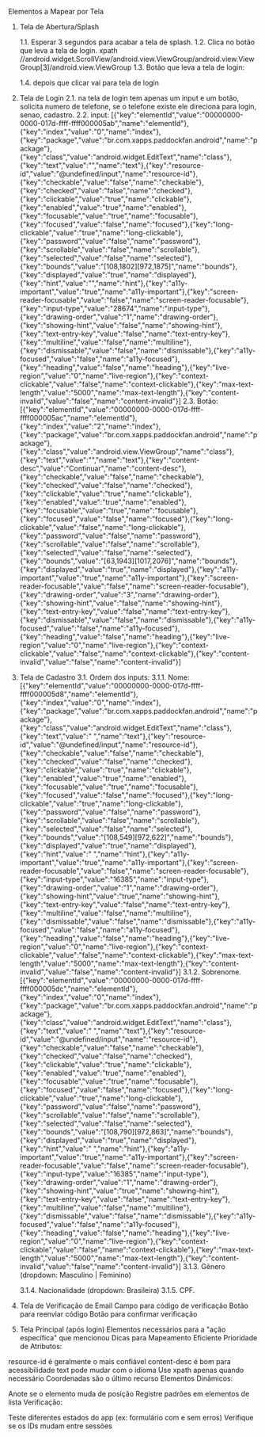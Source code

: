 Elementos a Mapear por Tela

1. Tela de Abertura/Splash
   
   1.1. Esperar 3 segundos para acabar a tela de splash.
   1.2. Clica no botão que leva a tela de login.
      xpath //android.widget.ScrollView/android.view.ViewGroup/android.view.ViewGroup[3]/android.view.ViewGroup
   1.3.  Botão que leva a tela de login:
      

   1.4. depois que clicar vai para tela de login

2. Tela de Login
   2.1. na tela de login tem apenas um input e um botão, solicita numero de telefone, se o telefone existe ele direciona para login, senao, cadastro.
   2.2. input: 
   [{"key":"elementId","value":"00000000-0000-017d-ffff-ffff000005ab","name":"elementId"},{"key":"index","value":"0","name":"index"},{"key":"package","value":"br.com.xapps.paddockfan.android","name":"package"},{"key":"class","value":"android.widget.EditText","name":"class"},{"key":"text","value":"","name":"text"},{"key":"resource-id","value":"@undefined/input","name":"resource-id"},{"key":"checkable","value":"false","name":"checkable"},{"key":"checked","value":"false","name":"checked"},{"key":"clickable","value":"true","name":"clickable"},{"key":"enabled","value":"true","name":"enabled"},{"key":"focusable","value":"true","name":"focusable"},{"key":"focused","value":"false","name":"focused"},{"key":"long-clickable","value":"true","name":"long-clickable"},{"key":"password","value":"false","name":"password"},{"key":"scrollable","value":"false","name":"scrollable"},{"key":"selected","value":"false","name":"selected"},{"key":"bounds","value":"[108,1802][972,1875]","name":"bounds"},{"key":"displayed","value":"true","name":"displayed"},{"key":"hint","value":"","name":"hint"},{"key":"a11y-important","value":"true","name":"a11y-important"},{"key":"screen-reader-focusable","value":"false","name":"screen-reader-focusable"},{"key":"input-type","value":"28674","name":"input-type"},{"key":"drawing-order","value":"1","name":"drawing-order"},{"key":"showing-hint","value":"false","name":"showing-hint"},{"key":"text-entry-key","value":"false","name":"text-entry-key"},{"key":"multiline","value":"false","name":"multiline"},{"key":"dismissable","value":"false","name":"dismissable"},{"key":"a11y-focused","value":"false","name":"a11y-focused"},{"key":"heading","value":"false","name":"heading"},{"key":"live-region","value":"0","name":"live-region"},{"key":"context-clickable","value":"false","name":"context-clickable"},{"key":"max-text-length","value":"5000","name":"max-text-length"},{"key":"content-invalid","value":"false","name":"content-invalid"}]
   2.3. Botão:
   [{"key":"elementId","value":"00000000-0000-017d-ffff-ffff000005ac","name":"elementId"},{"key":"index","value":"2","name":"index"},{"key":"package","value":"br.com.xapps.paddockfan.android","name":"package"},{"key":"class","value":"android.view.ViewGroup","name":"class"},{"key":"text","value":"","name":"text"},{"key":"content-desc","value":"Continuar","name":"content-desc"},{"key":"checkable","value":"false","name":"checkable"},{"key":"checked","value":"false","name":"checked"},{"key":"clickable","value":"true","name":"clickable"},{"key":"enabled","value":"true","name":"enabled"},{"key":"focusable","value":"true","name":"focusable"},{"key":"focused","value":"false","name":"focused"},{"key":"long-clickable","value":"false","name":"long-clickable"},{"key":"password","value":"false","name":"password"},{"key":"scrollable","value":"false","name":"scrollable"},{"key":"selected","value":"false","name":"selected"},{"key":"bounds","value":"[63,1943][1017,2076]","name":"bounds"},{"key":"displayed","value":"true","name":"displayed"},{"key":"a11y-important","value":"true","name":"a11y-important"},{"key":"screen-reader-focusable","value":"false","name":"screen-reader-focusable"},{"key":"drawing-order","value":"3","name":"drawing-order"},{"key":"showing-hint","value":"false","name":"showing-hint"},{"key":"text-entry-key","value":"false","name":"text-entry-key"},{"key":"dismissable","value":"false","name":"dismissable"},{"key":"a11y-focused","value":"false","name":"a11y-focused"},{"key":"heading","value":"false","name":"heading"},{"key":"live-region","value":"0","name":"live-region"},{"key":"context-clickable","value":"false","name":"context-clickable"},{"key":"content-invalid","value":"false","name":"content-invalid"}]

3. Tela de Cadastro
  3.1. Ordem dos inputs:
   3.1.1. Nome:
      [{"key":"elementId","value":"00000000-0000-017d-ffff-ffff000005d8","name":"elementId"},{"key":"index","value":"0","name":"index"},{"key":"package","value":"br.com.xapps.paddockfan.android","name":"package"},{"key":"class","value":"android.widget.EditText","name":"class"},{"key":"text","value":" ","name":"text"},{"key":"resource-id","value":"@undefined/input","name":"resource-id"},{"key":"checkable","value":"false","name":"checkable"},{"key":"checked","value":"false","name":"checked"},{"key":"clickable","value":"true","name":"clickable"},{"key":"enabled","value":"true","name":"enabled"},{"key":"focusable","value":"true","name":"focusable"},{"key":"focused","value":"false","name":"focused"},{"key":"long-clickable","value":"true","name":"long-clickable"},{"key":"password","value":"false","name":"password"},{"key":"scrollable","value":"false","name":"scrollable"},{"key":"selected","value":"false","name":"selected"},{"key":"bounds","value":"[108,549][972,622]","name":"bounds"},{"key":"displayed","value":"true","name":"displayed"},{"key":"hint","value":" ","name":"hint"},{"key":"a11y-important","value":"true","name":"a11y-important"},{"key":"screen-reader-focusable","value":"false","name":"screen-reader-focusable"},{"key":"input-type","value":"16385","name":"input-type"},{"key":"drawing-order","value":"1","name":"drawing-order"},{"key":"showing-hint","value":"true","name":"showing-hint"},{"key":"text-entry-key","value":"false","name":"text-entry-key"},{"key":"multiline","value":"false","name":"multiline"},{"key":"dismissable","value":"false","name":"dismissable"},{"key":"a11y-focused","value":"false","name":"a11y-focused"},{"key":"heading","value":"false","name":"heading"},{"key":"live-region","value":"0","name":"live-region"},{"key":"context-clickable","value":"false","name":"context-clickable"},{"key":"max-text-length","value":"5000","name":"max-text-length"},{"key":"content-invalid","value":"false","name":"content-invalid"}]
   3.1.2. Sobrenome.
      [{"key":"elementId","value":"00000000-0000-017d-ffff-ffff000005dc","name":"elementId"},{"key":"index","value":"0","name":"index"},{"key":"package","value":"br.com.xapps.paddockfan.android","name":"package"},{"key":"class","value":"android.widget.EditText","name":"class"},{"key":"text","value":" ","name":"text"},{"key":"resource-id","value":"@undefined/input","name":"resource-id"},{"key":"checkable","value":"false","name":"checkable"},{"key":"checked","value":"false","name":"checked"},{"key":"clickable","value":"true","name":"clickable"},{"key":"enabled","value":"true","name":"enabled"},{"key":"focusable","value":"true","name":"focusable"},{"key":"focused","value":"false","name":"focused"},{"key":"long-clickable","value":"true","name":"long-clickable"},{"key":"password","value":"false","name":"password"},{"key":"scrollable","value":"false","name":"scrollable"},{"key":"selected","value":"false","name":"selected"},{"key":"bounds","value":"[108,790][972,863]","name":"bounds"},{"key":"displayed","value":"true","name":"displayed"},{"key":"hint","value":" ","name":"hint"},{"key":"a11y-important","value":"true","name":"a11y-important"},{"key":"screen-reader-focusable","value":"false","name":"screen-reader-focusable"},{"key":"input-type","value":"16385","name":"input-type"},{"key":"drawing-order","value":"1","name":"drawing-order"},{"key":"showing-hint","value":"true","name":"showing-hint"},{"key":"text-entry-key","value":"false","name":"text-entry-key"},{"key":"multiline","value":"false","name":"multiline"},{"key":"dismissable","value":"false","name":"dismissable"},{"key":"a11y-focused","value":"false","name":"a11y-focused"},{"key":"heading","value":"false","name":"heading"},{"key":"live-region","value":"0","name":"live-region"},{"key":"context-clickable","value":"false","name":"context-clickable"},{"key":"max-text-length","value":"5000","name":"max-text-length"},{"key":"content-invalid","value":"false","name":"content-invalid"}]
   3.1.3. Gênero (dropdown: Masculino | Feminino)
   
   3.1.4. Nacionalidade (dropdown: Brasileira)
   3.1.5. CPF.



4. Tela de Verificação de Email
   Campo para código de verificação
   Botão para reenviar código
   Botão para confirmar verificação
5. Tela Principal (após login)
   Elementos necessários para a "ação específica" que mencionou
   Dicas para Mapeamento Eficiente
   Prioridade de Atributos:

resource-id é geralmente o mais confiável
content-desc é bom para acessibilidade
text pode mudar com o idioma
Use xpath apenas quando necessário
Coordenadas são o último recurso
Elementos Dinâmicos:

Anote se o elemento muda de posição
Registre padrões em elementos de lista
Verificação:

Teste diferentes estados do app (ex: formulário com e sem erros)
Verifique se os IDs mudam entre sessões
